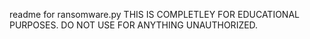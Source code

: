 readme for ransomware.py
THIS IS COMPLETLEY FOR EDUCATIONAL PURPOSES. DO NOT USE FOR ANYTHING UNAUTHORIZED.

